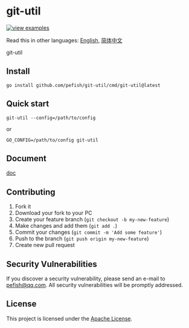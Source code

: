 # git-util

[![view examples](https://img.shields.io/badge/learn%20by-examples-0C8EC5.svg?style=for-the-badge&logo=go)](https://github.com/pefish/git-util)

Read this in other languages: [English](README.md), [简体中文](README_zh-cn.md)

git-util

## Install

```
go install github.com/pefish/git-util/cmd/git-util@latest
```

## Quick start

```shell script
git-util --config=/path/to/config
```

or

```shell script
GO_CONFIG=/path/to/config git-util
```

## Document

[doc](https://godoc.org/github.com/pefish/git-util)

## Contributing

1. Fork it
2. Download your fork to your PC
3. Create your feature branch (`git checkout -b my-new-feature`)
4. Make changes and add them (`git add .`)
5. Commit your changes (`git commit -m 'Add some feature'`)
6. Push to the branch (`git push origin my-new-feature`)
7. Create new pull request

## Security Vulnerabilities

If you discover a security vulnerability, please send an e-mail to [pefish@qq.com](mailto:pefish@qq.com). All security vulnerabilities will be promptly addressed.

## License

This project is licensed under the [Apache License](LICENSE).
